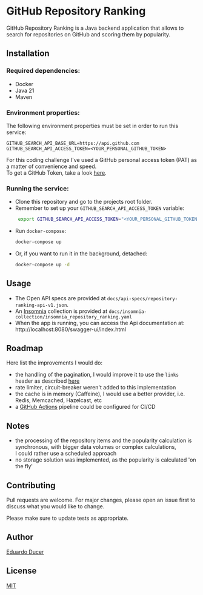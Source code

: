 # GitHub Repository Ranking

GitHub Repository Ranking is a Java backend application that allows to search for repositories on GitHub and scoring them by popularity.

## Installation

### Required dependencies:

- Docker
- Java 21
- Maven

### Environment properties:

The following environment properties must be set in order to run this service:
```text
GITHUB_SEARCH_API_BASE_URL=https://api.github.com
GITHUB_SEARCH_API_ACCESS_TOKEN=<YOUR_PERSONAL_GITHUB_TOKEN>
```
For this coding challenge I've used a GitHub personal access token (PAT) as a matter of convenience and speed.\
To get a GitHub Token, take a look [here](https://docs.github.com/en/authentication/keeping-your-account-and-data-secure/managing-your-personal-access-tokens).

### Running the service:

- Clone this repository and go to the projects root folder.
- Remember to set up your `GITHUB_SEARCH_API_ACCESS_TOKEN` variable:
    ```bash
     export GITHUB_SEARCH_API_ACCESS_TOKEN="<YOUR_PERSONAL_GITHUB_TOKEN>"
    ```
- Run `docker-compose`:
    ```bash
    docker-compose up
    ```
- Or, if you want to run it in the background, detached:
    ```bash
    docker-compose up -d
    ```

## Usage

- The Open API specs are provided at `docs/api-specs/repository-ranking-api-v1.json`.
- An [Insomnia](https://insomnia.rest/) collection is provided at `docs/insomnia-collection/insomnia_repository_ranking.yaml`
- When the app is running, you can access the Api documentation at: http://localhost:8080/swagger-ui/index.html

## Roadmap

Here list the improvements I would do:

- the handling of the pagination, I would improve it to use the `links` header as described [here](https://docs.github.com/en/rest/using-the-rest-api/using-pagination-in-the-rest-api?apiVersion=2022-11-28)
- rate limiter, circuit-breaker weren't added to this implementation
- the cache is in memory (Caffeine), I would use a better provider, i.e. Redis, Memcached, Hazelcast, etc
- a [GitHub Actions](https://github.com/features/actions) pipeline could be configured for CI/CD

## Notes

- the processing of the repository items and the popularity calculation is synchronous, with bigger data volumes or complex calculations,\
  I could rather use a scheduled approach
- no storage solution was implemented, as the popularity is calculated 'on the fly'

## Contributing

Pull requests are welcome. For major changes, please open an issue first
to discuss what you would like to change.

Please make sure to update tests as appropriate.

## Author

[Eduardo Ducer](mailto:educer@gmail.com)

## License

[MIT](https://choosealicense.com/licenses/mit/)
